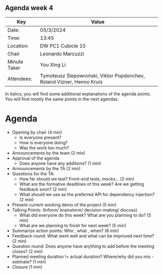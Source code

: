 Agenda week 4
---

| Key | Value                                                                 |
| --- |-----------------------------------------------------------------------|
| Date: | 05/3/2024                                                             |
| Time: | 13:45                                                                 |
| Location: | DW PC1 Cubicle 10                                                     |
| Chair | Leonardo Marcuzzi                                                     |
| Minute Taker | You Xing Li                                                           |
| Attendees: | Tymoteusz Ślepowroński, Viktor Popdonchev, Roland Vízner, Henno Kruis |

In italics, you will find some additional explanations of the agenda points. You will find mostly the same points in the next agendas.

# Agenda
- Opening by chair (4 min)
    - Is everyone present?
    - How is everyone doing?
    - Was the work too much?
- Announcements by the team (2 min)
- Approval of the agenda 
    - Does anyone have any additions? (1 min)
- Announcements by the TA (2 min)
- Questions for the TA:
    - How far should we test? Front-end tests, mocks... (2 min)
    - What are the formative deadlines of this week? Are we getting feedback soon? (2 min)
    - What should we use as the preferred API for dependency injection? (2 min)
- Present current working demo of the project (5 min)
- Talking Points: (Inform/ brainstorm/ decision-making/ discuss)
    - What did everyone do this week? What are you planning to do? (5 min)
    - What are we planning to finish for next week? (5 min)
- Summarize action points: Who , what , when? (8 min)
- Feedback round: What went well and what can be improved next time? (2 min)
- Question round: Does anyone have anything to add before the meeting closes? (2 min)
- Planned meeting duration != actual duration? Where/why did you mis -estimate? (1 min)
- Closure (1 min)


